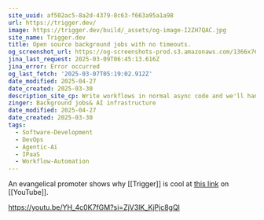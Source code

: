 ```yaml
---
site_uuid: af502ac5-8a2d-4379-8c63-f663a95a1a98
url: https://trigger.dev/
image: https://trigger.dev/build/_assets/og-image-I2ZH7QAC.jpg
site_name: Trigger.dev
title: Open source background jobs with no timeouts.
og_screenshot_url: https://og-screenshots-prod.s3.amazonaws.com/1366x768/80/false/23b2ced502ed35435b02845d2a6961a0b648856905044f1cd5eeaeafd43a1945.jpeg
jina_last_request: 2025-03-09T06:45:13.616Z
jina_error: Error occurred
og_last_fetch: '2025-03-07T05:19:02.912Z'
date_modified: 2025-04-27
date_created: 2025-03-30
description_site_cp: Write workflows in normal async code and we'll handle the rest, from queues to elastic scaling. No timeouts, retries, observability, and zero infrastructure to manage.
zinger: Background jobs& AI infrastructure
date_modified: 2025-04-27
date_created: 2025-03-30
tags:
  - Software-Development
  - DevOps
  - Agentic-Ai
  - IPaaS
  - Workflow-Automation
---
```















An evangelical promoter shows why [[Trigger]] is cool at [this link](https://youtu.be/E2t821Ujb0k?si=oA6G59-S2RuYNc2B) on [[YouTube]].

https://youtu.be/YH_4c0K7fGM?si=ZjV3lK_KjPjc8gQl